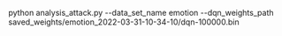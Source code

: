 

python analysis_attack.py --data_set_name emotion --dqn_weights_path saved_weights/emotion_2022-03-31-10-34-10/dqn-100000.bin